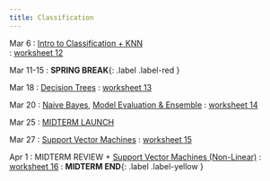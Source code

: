 ```yaml
---
title: Classification
---
```


Mar 6 
: [Intro to Classification + KNN](https://github.com/gallettilance/Data-Science-Fundamentals/raw/main/lecture_12/12_Classification_KNN.pdf)  
  : [worksheet 12](https://github.com/gallettilance/Data-Science-Fundamentals/blob/main/lecture_12/worksheet_12.ipynb)  

Mar 11-15
: **SPRING BREAK**{: .label .label-red }

Mar 18
: [Decision Trees](https://github.com/gallettilance/Data-Science-Fundamentals/raw/main/lecture_13/13_Decision_Trees.pdf) 
  : [worksheet 13](https://github.com/gallettilance/Data-Science-Fundamentals/blob/main/lecture_13/worksheet_13.ipynb) 

Mar 20 
: [Naive Bayes](https://github.com/gallettilance/Data-Science-Fundamentals/raw/main/lecture_14/14_Naive_Bayes.pdf), [Model Evaluation & Ensemble](https://github.com/gallettilance/Data-Science-Fundamentals/raw/main/lecture_14/14_Model_Evaluation_and_Ensemble_Methods.pdf) 
  : [worksheet 14](https://github.com/gallettilance/Data-Science-Fundamentals/blob/main/lecture_14/worksheet_14.ipynb) 

Mar 25 
: [MIDTERM LAUNCH](#)

Mar 27 
: [Support Vector Machines](https://github.com/gallettilance/Data-Science-Fundamentals/raw/main/lecture_15/15_Support_Vector_Machines.pdf) 
  : [worksheet 15](https://github.com/gallettilance/Data-Science-Fundamentals/blob/main/lecture_15/worksheet_15.ipynb) 

Apr 1
: MIDTERM REVIEW + [Support Vector Machines (Non-Linear)](https://github.com/gallettilance/Data-Science-Fundamentals/raw/main/lecture_16/16_Support_Vector_Machines.pdf)
  : [worksheet 16](https://github.com/gallettilance/Data-Science-Fundamentals/blob/main/lecture_16/worksheet_16.ipynb) 
    : **MIDTERM END**{: .label .label-yellow }  
